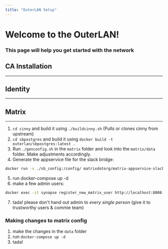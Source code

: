 ```yaml
---
title: "OuterLAN Setup"
---
```


# Welcome to the OuterLAN!

### This page will help you get started with the network  

## CA Installation
---

## Identity
---

## Matrix
---
1. `cd cinny` and build it using `./buildcinny.sh` (Pulls or clones cinny from upstream)
2. `cd sbpostgres` and build it using `docker build -t outerlan/sbpostgres:latest .`
3. Run `./genconfig.sh` in the `matrix` folder and look into the `matrix/data` folder. Make adjustments accordingly.
4. Generate the appservice file for the slack bridge:
```bash
docker run -v ./sb_config:/config/ matrixdotorg/matrix-appservice-slack -r -c /config/config.yaml -u "http://localhost:8008" -f /config/slack-registration.yaml
```

5. run docker-compose up -d
6. make a few admin users:
```bash
docker exec -it synapse register_new_matrix_user http://localhost:8008 -c /data/homeserver.yaml
```
7. tada! please don't hand out admin to *every single person* (give it to trustworthy users & commie team)

### Making changes to matrix config
1. make the changes in the `data` folder
2. run `docker-compose up -d`
3. tada!